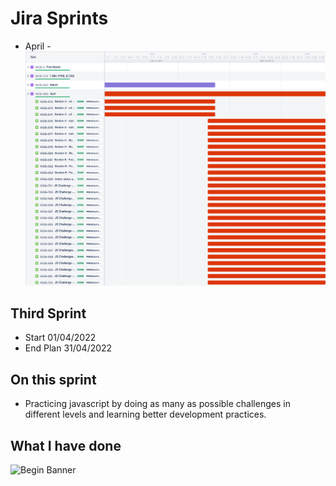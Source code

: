 

# Jira Sprints
* April  - ![Begin Banner](/Sprint/April/April.png) 

## Third Sprint
* Start 01/04/2022  
* End Plan 31/04/2022
## On this sprint
* Practicing javascript by doing as many as possible challenges in different levels and learning better development practices.

## What I have done
![Begin Banner](.png)

